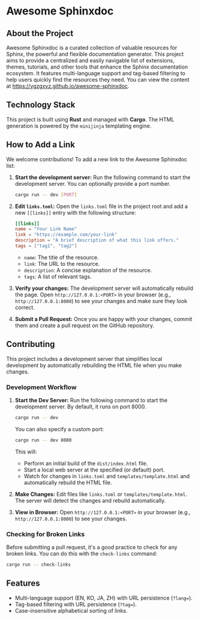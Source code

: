 # Awesome Sphinxdoc

## About the Project

Awesome Sphinxdoc is a curated collection of valuable resources for Sphinx, the powerful and flexible documentation generator. This project aims to provide a centralized and easily navigable list of extensions, themes, tutorials, and other tools that enhance the Sphinx documentation ecosystem. It features multi-language support and tag-based filtering to help users quickly find the resources they need. You can view the content at https://ygzgxyz.github.io/awesome-sphinxdoc.

## Technology Stack

This project is built using **Rust** and managed with **Cargo**. The HTML generation is powered by the `minijinja` templating engine.


## How to Add a Link

We welcome contributions! To add a new link to the Awesome Sphinxdoc list:

1.  **Start the development server:**
    Run the following command to start the development server. You can optionally provide a port number.

    ```bash
    cargo run -- dev [PORT]
    ```
2.  **Edit `links.toml`:** Open the `links.toml` file in the project root and add a new `[[links]]` entry with the following structure:

    ```toml
    [[links]]
    name = "Your Link Name"
    link = "https://example.com/your-link"
    description = "A brief description of what this link offers."
    tags = ["tag1", "tag2"]
    ```

    *   `name`: The title of the resource.
    *   `link`: The URL to the resource.
    *   `description`: A concise explanation of the resource.
    *   `tags`: A list of relevant tags.

3.  **Verify your changes:** The development server will automatically rebuild the page. Open `http://127.0.0.1:<PORT>` in your browser (e.g., `http://127.0.0.1:8000`) to see your changes and make sure they look correct.

4.  **Submit a Pull Request:** Once you are happy with your changes, commit them and create a pull request on the GitHub repository.

## Contributing

This project includes a development server that simplifies local development by automatically rebuilding the HTML file when you make changes.

### Development Workflow

1.  **Start the Dev Server:**
    Run the following command to start the development server. By default, it runs on port 8000.

    ```bash
    cargo run -- dev
    ```

    You can also specify a custom port:

    ```bash
    cargo run -- dev 8080
    ```

    This will:
    *   Perform an initial build of the `dist/index.html` file.
    *   Start a local web server at the specified (or default) port.
    *   Watch for changes in `links.toml` and `templates/template.html` and automatically rebuild the HTML file.

2.  **Make Changes:**
    Edit files like `links.toml` or `templates/template.html`. The server will detect the changes and rebuild automatically.

3.  **View in Browser:**
    Open `http://127.0.0.1:<PORT>` in your browser (e.g., `http://127.0.0.1:8000`) to see your changes.

### Checking for Broken Links

Before submitting a pull request, it's a good practice to check for any broken links. You can do this with the `check-links` command:

```bash
cargo run -- check-links
```

## Features

*   Multi-language support (EN, KO, JA, ZH) with URL persistence (`?lang=`).
*   Tag-based filtering with URL persistence (`?tag=`).
*   Case-insensitive alphabetical sorting of links.